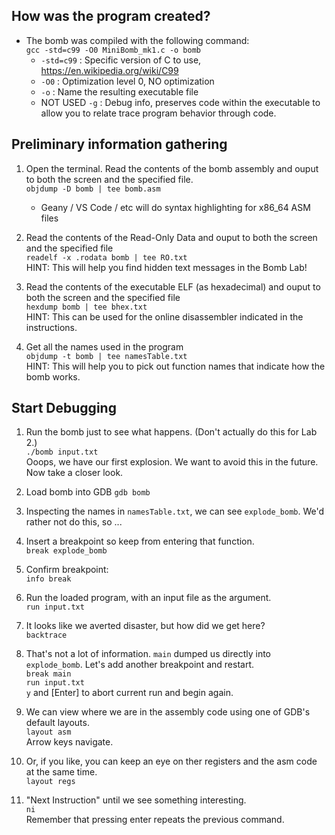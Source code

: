 ## How was the program created?

* The bomb was compiled with the following command:  
`gcc -std=c99 -O0 MiniBomb_mk1.c -o bomb`
    * `-std=c99` : Specific version of C to use, https://en.wikipedia.org/wiki/C99
    * `-O0` : Optimization level 0, NO optimization
    * `-o` : Name the resulting executable file
    * NOT USED `-g` : Debug info, preserves code within the executable to allow you to relate trace program behavior through code.

## Preliminary information gathering

1. Open the terminal. Read the contents of the bomb assembly and ouput to both the screen and the specified file.  
`objdump -D bomb | tee bomb.asm`
    * Geany / VS Code / etc will do syntax highlighting for x86_64 ASM files

1. Read the contents of the Read-Only Data and ouput to both the screen and the specified file  
`readelf -x .rodata bomb | tee RO.txt`  
HINT: This will help you find hidden text messages in the Bomb Lab!

1. Read the contents of the executable ELF (as hexadecimal) and ouput to both the screen and the specified file  
`hexdump bomb | tee bhex.txt`  
HINT: This can be used for the online disassembler indicated in the instructions.

1. Get all the names used in the program  
`objdump -t bomb | tee namesTable.txt`  
HINT: This will help you to pick out function names that indicate how the bomb works.  

## Start Debugging

1. Run the bomb just to see what happens. (Don't actually do this for Lab 2.)  
`./bomb input.txt`  
Ooops, we have our first explosion. We want to avoid this in the future. Now take a closer look.

1. Load bomb into GDB
`gdb bomb`

1. Inspecting the names in `namesTable.txt`, we can see `explode_bomb`.  We'd rather not do this, so ...

1. Insert a breakpoint so keep from entering that function.  
`break explode_bomb`

1. Confirm breakpoint:  
`info break`

1. Run the loaded program, with an input file as the argument.  
`run input.txt`  

1. It looks like we averted disaster, but how did we get here?  
`backtrace` 

1. That's not a lot of information. `main` dumped us directly into `explode_bomb`. Let's add another breakpoint and restart.  
`break main`  
`run input.txt`  
`y` and [Enter] to abort current run and begin again.

1. We can view where we are in the assembly code using one of GDB's default layouts.  
`layout asm`  
Arrow keys navigate.

1. Or, if you like, you can keep an eye on ther registers and the asm code at the same time.  
`layout regs`  

1. "Next Instruction" until we see something interesting.  
`ni`  
Remember that pressing enter repeats the previous command.
